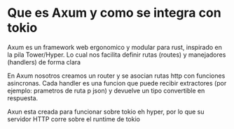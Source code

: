 # Que es Axum y como se integra con tokio

Axum es un framework web ergonomico y modular para rust, inspirado en la pila
Tower/Hyper. Lo cual nos facilita definir rutas (routes) y manejadores (handlers) de forma clara 

En Axum nosotros creamos un router y se asocian rutas http con funciones asincronas.
Cada handler es una funcion que puede recibir extractores (por ejemplo: prametros de ruta p json)
y devuelve un tipo convertible en respuesta.

Axun esta creada para funcionar sobre tokio eh hyper, por lo que su servidor HTTP
corre sobre el runtime de tokio